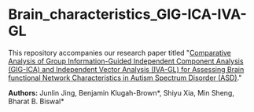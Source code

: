 # Brain_characteristics_GIG-ICA-IVA-GL
This repository accompanies our research paper titled "[Comparative Analysis of Group Information-Guided Independent Component Analysis (GIG-ICA) and Independent Vector Analysis (IVA-GL) for Assessing Brain functional Network Characteristics in Autism Spectrum Disorder (ASD)](https://www.frontiersin.org/articles/10.3389/fnins.2023.1252732/abstract)." 




**Authors:** Junlin Jing,  Benjamin Klugah-Brown*, Shiyu Xia, Min Sheng,  Bharat B. Biswal*


 
